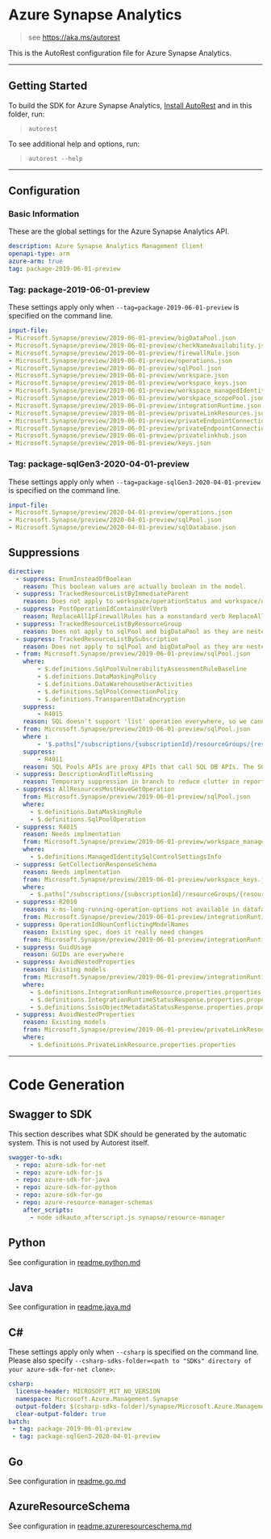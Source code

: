 # Azure Synapse Analytics

> see https://aka.ms/autorest

This is the AutoRest configuration file for Azure Synapse Analytics.



---
## Getting Started
To build the SDK for Azure Synapse Analytics, [Install AutoRest](https://aka.ms/autorest/install) and in this folder, run:

> `autorest`

To see additional help and options, run:

> `autorest --help`
---

## Configuration


### Basic Information
These are the global settings for the Azure Synapse Analytics API.

``` yaml
description: Azure Synapse Analytics Management Client
openapi-type: arm
azure-arm: true
tag: package-2019-06-01-preview
```

### Tag: package-2019-06-01-preview

These settings apply only when `--tag=package-2019-06-01-preview` is specified on the command line.

``` yaml $(tag) == 'package-2019-06-01-preview'
input-file:
- Microsoft.Synapse/preview/2019-06-01-preview/bigDataPool.json
- Microsoft.Synapse/preview/2019-06-01-preview/checkNameAvailability.json
- Microsoft.Synapse/preview/2019-06-01-preview/firewallRule.json
- Microsoft.Synapse/preview/2019-06-01-preview/operations.json
- Microsoft.Synapse/preview/2019-06-01-preview/sqlPool.json
- Microsoft.Synapse/preview/2019-06-01-preview/workspace.json
- Microsoft.Synapse/preview/2019-06-01-preview/workspace_keys.json
- Microsoft.Synapse/preview/2019-06-01-preview/workspace_managedIdentity.json
- Microsoft.Synapse/preview/2019-06-01-preview/worskpace_scopePool.json
- Microsoft.Synapse/preview/2019-06-01-preview/integrationRuntime.json
- Microsoft.Synapse/preview/2019-06-01-preview/privateLinkResources.json
- Microsoft.Synapse/preview/2019-06-01-preview/privateEndpointConnections.json
- Microsoft.Synapse/preview/2019-06-01-preview/privateEndpointConnectionProxy.json
- Microsoft.Synapse/preview/2019-06-01-preview/privatelinkhub.json
- Microsoft.Synapse/preview/2019-06-01-preview/keys.json
```

### Tag: package-sqlGen3-2020-04-01-preview

These settings apply only when `--tag=package-sqlGen3-2020-04-01-preview` is specified on the command line.

``` yaml $(tag) == 'package-sqlGen3-2020-04-01-preview'
input-file:
- Microsoft.Synapse/preview/2020-04-01-preview/operations.json
- Microsoft.Synapse/preview/2020-04-01-preview/sqlPool.json
- Microsoft.Synapse/preview/2020-04-01-preview/sqlDatabase.json
```

## Suppressions

``` yaml
directive:
  - suppress: EnumInsteadOfBoolean
    reason: This boolean values are actually boolean in the model.
  - suppress: TrackedResourceListByImmediateParent
    reason: Does not apply to workspace/operationStatus and workspace/operationResults .
  - suppress: PostOperationIdContainsUrlVerb
    reason: ReplaceAllIpFirewallRules has a nonstandard verb ReplaceAll.
  - suppress: TrackedResourceListByResourceGroup
    reason: Does not apply to sqlPool and bigDataPool as they are nested tracked resources
  - suppress: TrackedResourceListBySubscription
    reason: Does not apply to sqlPool and bigDataPool as they are nested tracked resources
  - from: Microsoft.Synapse/preview/2019-06-01-preview/sqlPool.json
    where: 
        - $.definitions.SqlPoolVulnerabilityAssessmentRuleBaseline
        - $.definitions.DataMaskingPolicy
        - $.definitions.DataWarehouseUserActivities
        - $.definitions.SqlPoolConnectionPolicy
        - $.definitions.TransparentDataEncryption
    suppress: 
        - R4015
    reason: SQL doesn't support 'list' operation everywhere, so we cannot support List for certain Sql pool operations
  - from: Microsoft.Synapse/preview/2019-06-01-preview/sqlPool.json
    where :
        - '$.paths["/subscriptions/{subscriptionId}/resourceGroups/{resourceGroupName}/providers/Microsoft.Synapse/workspaces/{workspaceName}/sqlPools/{sqlPoolName}/restorePoints/{restorePointName}"].delete.responses' 
    suppress:
        - R4011
    reason: SQL Pools APIs are proxy APIs that call SQL DB APIs. The SQL DB delete restore points API only supports return method 200, so we cannot support 204. It is not possible for the SQL DB team to add 204 support for delete restore points.
  - suppress: DescriptionAndTitleMissing
    reason: Temporary suppression in branch to reduce clutter in report.
  - suppress: AllResourcesMustHaveGetOperation
    from: Microsoft.Synapse/preview/2019-06-01-preview/sqlPool.json
    where:
      - $.definitions.DataMaskingRule
      - $.definitions.SqlPoolOperation
  - suppress: R4015
    reason: Needs implmentation
    from: Microsoft.Synapse/preview/2019-06-01-preview/workspace_managedIdentity.json
    where:
      - $.definitions.ManagedIdentitySqlControlSettingsInfo
  - suppress: GetCollectionResponseSchema
    reason: Needs implmentation
    from: Microsoft.Synapse/preview/2019-06-01-preview/workspace_keys.json
    where:
      - $.paths["/subscriptions/{subscriptionId}/resourceGroups/{resourceGroupName}/providers/Microsoft.Synapse/workspaces/{workspaceName}/keys"]
  - suppress: R2010
    reason: x-ms-long-running-operation-options not available in datafactory swagger
    from: Microsoft.Synapse/preview/2019-06-01-preview/integrationRuntime.json
  - suppress: OperationIdNounConflictingModelNames
    reason: Existing spec, does it really need changes
    from: Microsoft.Synapse/preview/2019-06-01-preview/integrationRuntime.json
  - suppress: GuidUsage
    reason: GUIDs are everywhere
  - suppress: AvoidNestedProperties
    reason: Existing models
    from: Microsoft.Synapse/preview/2019-06-01-preview/integrationRuntime.json
    where:
      - $.definitions.IntegrationRuntimeResource.properties.properties
      - $.definitions.IntegrationRuntimeStatusResponse.properties.properties
      - $.definitions.SsisObjectMetadataStatusResponse.properties.properties
  - suppress: AvoidNestedProperties
    reason: Existing models
    from: Microsoft.Synapse/preview/2019-06-01-preview/privateLinkResources.json
    where:
      - $.definitions.PrivateLinkResource.properties.properties
```

---
# Code Generation


## Swagger to SDK

This section describes what SDK should be generated by the automatic system.
This is not used by Autorest itself.

``` yaml $(swagger-to-sdk)
swagger-to-sdk:
  - repo: azure-sdk-for-net
  - repo: azure-sdk-for-js
  - repo: azure-sdk-for-java
  - repo: azure-sdk-for-python
  - repo: azure-sdk-for-go
  - repo: azure-resource-manager-schemas
    after_scripts:
      - node sdkauto_afterscript.js synapse/resource-manager
```

## Python

See configuration in [readme.python.md](./readme.python.md)

## Java

See configuration in [readme.java.md](./readme.java.md)

## C#

These settings apply only when `--csharp` is specified on the command line.
Please also specify `--csharp-sdks-folder=<path to "SDKs" directory of your azure-sdk-for-net clone>`.

``` yaml $(csharp)
csharp:
  license-header: MICROSOFT_MIT_NO_VERSION
  namespace: Microsoft.Azure.Management.Synapse
  output-folder: $(csharp-sdks-folder)/synapse/Microsoft.Azure.Management.Synapse/src/Generated
  clear-output-folder: true
batch:
 - tag: package-2019-06-01-preview
 - tag: package-sqlGen3-2020-04-01-preview
```

## Go

See configuration in [readme.go.md](./readme.go.md)

## AzureResourceSchema

See configuration in [readme.azureresourceschema.md](./readme.azureresourceschema.md)

